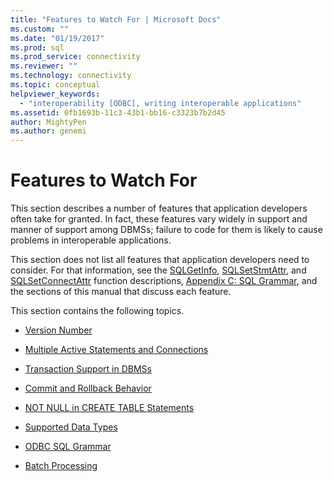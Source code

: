 ```yaml
---
title: "Features to Watch For | Microsoft Docs"
ms.custom: ""
ms.date: "01/19/2017"
ms.prod: sql
ms.prod_service: connectivity
ms.reviewer: ""
ms.technology: connectivity
ms.topic: conceptual
helpviewer_keywords: 
  - "interoperability [ODBC], writing interoperable applications"
ms.assetid: 0fb1693b-11c3-43b1-bb16-c3323b7b2d45
author: MightyPen
ms.author: genemi
---
```

# Features to Watch For
This section describes a number of features that application developers often take for granted. In fact, these features vary widely in support and manner of support among DBMSs; failure to code for them is likely to cause problems in interoperable applications.  
  
 This section does not list all features that application developers need to consider. For that information, see the [SQLGetInfo](../../../odbc/reference/syntax/sqlgetinfo-function.md), [SQLSetStmtAttr](../../../odbc/reference/syntax/sqlsetstmtattr-function.md), and [SQLSetConnectAttr](../../../odbc/reference/syntax/sqlsetconnectattr-function.md) function descriptions, [Appendix C: SQL Grammar](../../../odbc/reference/appendixes/appendix-c-sql-grammar.md), and the sections of this manual that discuss each feature.  
  
 This section contains the following topics.  
  
-   [Version Number](../../../odbc/reference/develop-app/version-number.md)  
  
-   [Multiple Active Statements and Connections](../../../odbc/reference/develop-app/multiple-active-statements-and-connections.md)  
  
-   [Transaction Support in DBMSs](../../../odbc/reference/develop-app/transaction-support-in-dbmss.md)  
  
-   [Commit and Rollback Behavior](../../../odbc/reference/develop-app/commit-and-rollback-behavior.md)  
  
-   [NOT NULL in CREATE TABLE Statements](../../../odbc/reference/develop-app/not-null-in-create-table-statements.md)  
  
-   [Supported Data Types](../../../odbc/microsoft/supported-data-types-odbc-driver-for-oracle.md)  
  
-   [ODBC SQL Grammar](../../../odbc/reference/develop-app/odbc-sql-grammar.md)  
  
-   [Batch Processing](../../../odbc/reference/develop-app/batch-processing.md)
